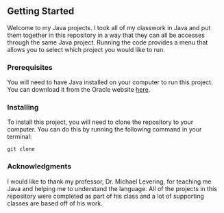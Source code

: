 ## Getting Started

Welcome to my Java projects. I took all of my classwork
in Java and put them together in this repository in a 
way that they can all be accesses through the same Java
project. Running the code provides a menu that allows
you to select which project you would like to run.

### Prerequisites

You will need to have Java installed on your computer to
run this project. You can download it from the Oracle
website [here](https://www.oracle.com/java/technologies/javase-jdk11-downloads.html).

### Installing

To install this project, you will need to clone the repository
to your computer. You can do this by running the following
command in your terminal:

```git clone```

### Acknowledgments

I would like to thank my professor, Dr. Michael Levering, for
teaching me Java and helping me to understand the language.
All of the projects in this repository were completed as
part of his class and a lot of supporting classes are based
off of his work.
